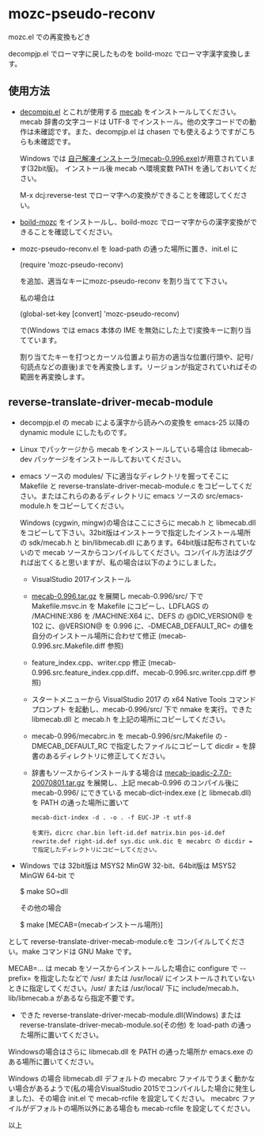 # mozc-pseudo-reconv

mozc.el での再変換もどき

decompjp.el でローマ字に戻したものを boild-mozc でローマ字漢字変換します。

## 使用方法
* [decompjp.el](https://gist.github.com/kiwanami/1601147) とこれが使用する [mecab](http://taku910.github.io/mecab/) をインストールしてください。mecab 辞書の文字コードは UTF-8 でインストール。他の文字コードでの動作は未確認です。また、decompjp.el は chasen でも使えるようですがこちらも未確認です。

  Windows では [自己解凍インストーラ(mecab-0.996.exe)](https://drive.google.com/uc?export=download&id=0B4y35FiV1wh7WElGUGt6ejlpVXc)が用意されています(32bit版)。
  インストール後 mecab へ環境変数 PATH を通しておいてください。

  M-x dcj:reverse-test でローマ字への変換ができることを確認してください。

* [boild-mozc](https://github.com/tadanagao/boiled-mozc) をインストールし、boild-mozc でローマ字からの漢字変換ができることを確認してください。

* mozc-pseudo-reconv.el を load-path の通った場所に置き、init.el に

    (require 'mozc-pseudo-reconv)

  を追加、適当なキーにmozc-pseudo-reconv を割り当てて下さい。

  私の場合は

  (global-set-key [convert] 'mozc-pseudo-reconv)

  で(Windows では emacs 本体の IME を無効にした上で)変換キーに割り当てています。

  割り当てたキーを打つとカーソル位置より前方の適当な位置(行頭や、記号/句読点などの直後)までを再変換します。リージョンが指定されていればその範囲を再変換します。

## reverse-translate-driver-mecab-module
* decompjp.el の mecab による漢字から読みへの変換を emacs-25 以降の dynamic module にしたものです。

* Linux でパッケージから mecab をインストールしている場合は libmecab-dev パッケージをインストールしておいてください。

* emacs ソースの modules/ 下に適当なディレクトリを掘ってそこに Makefile と reverse-translate-driver-mecab-module.c をコピーしてください。またはこれらのあるディレクトリに emacs ソースの src/emacs-module.h をコピーしてください。

    Windows (cygwin, mingw)の場合はここにさらに mecab.h と libmecab.dll をコピーして下さい。32bit版はインストーラで指定したインストール場所の sdk/mecab.h と bin/libmecab.dll にあります。64bit版は配布されていないので mecab ソースからコンパイルしてください。コンパイル方法はググれば出てくると思いますが、私の場合は以下のようにしました。

  - VisualStudio 2017インストール

  - [mecab-0.996.tar.gz](https://drive.google.com/uc?export=download&id=0B4y35FiV1wh7cENtOXlicTFaRUE) を展開し mecab-0.996/src/ 下で Makefile.msvc.in を Makefile にコピーし、LDFLAGS の /MACHINE:X86 を /MACHINE:X64 に、DEFS の @DIC\_VERSION@ を 102 に、@VERSION@ を 0.996 に、-DMECAB\_DEFAULT\_RC= の値を自分のインストール場所に合わせて修正 (mecab-0.996.src.Makefile.diff 参照)

  - feature\_index.cpp、writer.cpp 修正 (mecab-0.996.src.feature_index.cpp.diff、mecab-0.996.src.writer.cpp.diff 参照)

  - スタートメニューから VisualStudio 2017 の x64 Native Tools コマンドプロンプト を起動し、mecab-0.996/src/ 下で nmake を実行。できた libmecab.dll と mecab.h を上記の場所にコピーしてください。

  - mecab-0.996/mecabrc.in を mecab-0.996/src/Makefile の -DMECAB\_DEFAULT\_RC で指定したファイルにコピーして dicdir = を辞書のあるディレクトリに修正してください。

  - 辞書もソースからインストールする場合は [mecab-ipadic-2.7.0-20070801.tar.gz](https://drive.google.com/uc?export=download&id=0B4y35FiV1wh7MWVlSDBCSXZMTXM) を展開し、上記 mecab-0.996 のコンパイル後に mecab-0.996/ にできている mecab-dict-index.exe (と libmecab.dll) を PATH の通った場所に置いて

        mecab-dict-index -d . -o . -f EUC-JP -t utf-8

        を実行。dicrc char.bin left-id.def matrix.bin pos-id.def rewrite.def right-id.def sys.dic unk.dic を mecabrc の dicdir = で指定したディレクトリにコピーしてください。

* Windows では 32bit版は MSYS2 MinGW 32-bit、64bit版は MSYS2 MinGW 64-bit で

    $ make SO=dll

    その他の場合

    $ make [MECAB=(mecabインストール場所)]

として reverse-translate-driver-mecab-module.cを コンパイルしてください。make コマンドは GNU Make です。

MECAB=... は mecab をソースからインストールした場合に configure で --prefix= を指定したなどで /usr/ または /usr/local/ にインストールされていないときに指定してください。/usr/ または /usr/local/ 下に include/mecab.h、lib/libmecab.a があるなら指定不要です。

* できた reverse-translate-driver-mecab-module.dll(Windows) または reverse-translate-driver-mecab-module.so(その他) を load-path の通った場所に置いてください。

Windowsの場合はさらに libmecab.dll を PATH の通った場所か emacs.exe のある場所に置いてください。

Windows の場合 libmecab.dll デフォルトの mecabrc ファイルでうまく動かない場合があるようで(私の場合VisualStudio 2015でコンパイルした場合に発生しました)、その場合 init.el で mecab-rcfile を設定してください。
mecabrc ファイルがデフォルトの場所以外にある場合も mecab-rcfile を設定してください。

以上